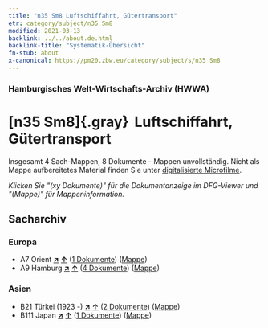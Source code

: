 ```yaml
---
title: "n35 Sm8 Luftschiffahrt, Gütertransport"
etr: category/subject/n35 Sm8
modified: 2021-03-13
backlink: ../../about.de.html
backlink-title: "Systematik-Übersicht"
fn-stub: about
x-canonical: https://pm20.zbw.eu/category/subject/s/n35_Sm8
---
```


### Hamburgisches Welt-Wirtschafts-Archiv (HWWA)
# [n35 Sm8]{.gray}&#8201; Luftschiffahrt, Gütertransport&#160; 




Insgesamt 4 Sach-Mappen, 8 Dokumente - Mappen unvollständig.
Nicht als Mappe aufbereitetes Material finden Sie unter [digitalisierte Microfilme](/film/h1_sh.de.html).

_Klicken Sie "(xy Dokumente)" für die Dokumentanzeige im DFG-Viewer und "(Mappe)" für Mappeninformation._

## Sacharchiv




### Europa

- A7 Orient [**&nearr;**](../../../geo/i/140902/about.de.html "Orient (alle Mappen)") [**&uarr;**](../../../geo/about.de.html#A7 "Ländersystematik") (<a href="https://pm20.zbw.eu/dfgview/sh/140902,145692" title="über: Orient : Luftschiffahrt, Gütertransport" target="_blank">1 Dokumente</a>) ([Mappe](../../../../folder/sh/1409xx/140902/1456xx/145692/about.de.html))
- A9 Hamburg [**&nearr;**](../../../geo/i/140905/about.de.html "Hamburg (alle Mappen)") [**&uarr;**](../../../geo/about.de.html#A9 "Ländersystematik") (<a href="https://pm20.zbw.eu/dfgview/sh/140905,145692" title="über: Hamburg : Luftschiffahrt, Gütertransport" target="_blank">4 Dokumente</a>) ([Mappe](../../../../folder/sh/1409xx/140905/1456xx/145692/about.de.html))

### Asien

- B21 Türkei (1923 -) [**&nearr;**](../../../geo/i/141111/about.de.html "Türkei (1923 -) (alle Mappen)") [**&uarr;**](../../../geo/about.de.html#B21 "Ländersystematik") (<a href="https://pm20.zbw.eu/dfgview/sh/141111,145692" title="über: Türkei (1923 -) : Luftschiffahrt, Gütertransport" target="_blank">2 Dokumente</a>) ([Mappe](../../../../folder/sh/1411xx/141111/1456xx/145692/about.de.html))
- B111 Japan [**&nearr;**](../../../geo/i/141272/about.de.html "Japan (alle Mappen)") [**&uarr;**](../../../geo/about.de.html#B111 "Ländersystematik") (<a href="https://pm20.zbw.eu/dfgview/sh/141272,145692" title="über: Japan : Luftschiffahrt, Gütertransport" target="_blank">1 Dokumente</a>) ([Mappe](../../../../folder/sh/1412xx/141272/1456xx/145692/about.de.html))


